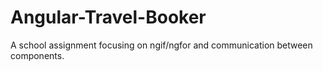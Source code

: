 # Angular-Travel-Booker
A school assignment focusing on ngif/ngfor and communication between components. 
